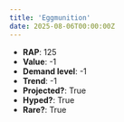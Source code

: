 ```yaml
---
title: 'Eggmunition'
date: 2025-08-06T00:00:00Z
---
```

- **RAP**: 125
- **Value**: -1
- **Demand level**: -1
- **Trend**: -1
- **Projected?**: True
- **Hyped?**: True
- **Rare?**: True

